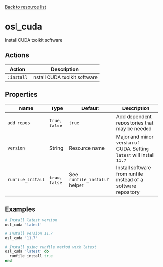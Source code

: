 [Back to resource list](../README.md#resources)

# osl_cuda

Install CUDA toolkit software

## Actions

| Action     | Description                   |
| ---------- | ----------------------------- |
| `:install` | Install CUDA toolkit software |

## Properties

| Name              | Type            | Default                       | Description                                                           |
| ----------------- | --------------- | ----------------------------- | --------------------------------------------------------------------- |
| `add_repos`       | `true`, `false` | `true`                        | Add dependent repositories that may be needed                         |
| `version`         | String          | Resource name                 | Major and minor version of CUDA. Setting `latest` will install `11.7` |
| `runfile_install` | `true`, `false` | See `runfile_install?` helper | Install software from runfile instead of a software repository        |

## Examples

```ruby
# Install latest version
osl_cuda 'latest'

# Install version 11.7
osl_cuda '11.7'

# Install using runfile method with latest
osl_cuda 'latest' do
  runfile_install true
end
```
